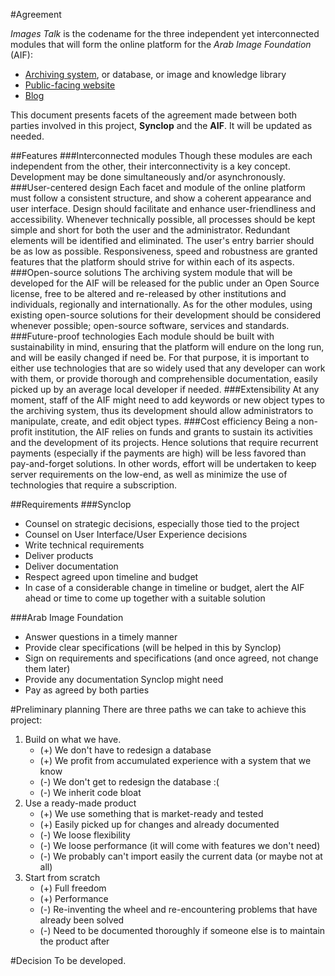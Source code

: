 #Agreement

*Images Talk* is the codename for the three independent yet interconnected modules that will form the online platform for the *Arab Image Foundation* (AIF):

- [Archiving system](archiving-system), or database, or image and knowledge library
- [Public-facing website](website)
- [Blog](blog)

This document presents facets of the agreement made between both  parties involved in this project, **Synclop** and the **AIF**. It will be updated as needed.

##Features
###Interconnected modules
Though these modules are each independent from the other, their interconnectivity is a key concept. Development may be done simultaneously and/or asynchronously.
###User-centered design
Each facet and module of the online platform must follow a consistent structure, and show a coherent appearance and user interface. Design should facilitate and enhance user-friendliness and accessibility. Whenever technically possible, all processes should be kept simple and short for both the user and the administrator. Redundant elements will be identified and eliminated. The user's entry barrier should be as low as possible. Responsiveness, speed and robustness are granted features that the platform should strive for within each of its aspects.
###Open-source solutions
The archiving system module that will be developed for the AIF will be released for the public under an Open Source license, free to be altered and re-released by other institutions and individuals, regionally and internationally. As for the other modules, using existing open-source solutions for their development should be considered whenever possible; open-source software, services and standards.
###Future-proof technologies
Each module should be built with sustainability in mind, ensuring that the platform will endure on the long run, and will be easily changed if need be. For that purpose, it is important to either use technologies that are so widely used that any developer can work with them, or provide thorough and comprehensible documentation, easily picked up by an average local developer if needed.
###Extensibility
At any moment, staff of the AIF might need to add keywords or new object types to the archiving system, thus its development should allow administrators to manipulate, create, and edit object types.
###Cost efficiency
Being a non-profit institution, the AIF relies on funds and grants to sustain its activities and the development of its projects. Hence solutions that require recurrent payments (especially if the payments are high) will be less favored than pay-and-forget solutions. In other words, effort will be undertaken to keep server requirements on the low-end, as well as minimize the use of technologies that require a subscription.

##Requirements
###Synclop
 - Counsel on strategic decisions, especially those tied to the project
 - Counsel on User Interface/User Experience decisions
 - Write technical requirements
 - Deliver products
 - Deliver documentation
 - Respect agreed upon timeline and budget
 - In case of a considerable change in timeline or budget, alert the AIF ahead or time to come up together with a suitable solution

###Arab Image Foundation
 - Answer questions in a timely manner
 - Provide clear specifications (will be helped in this by Synclop)
 - Sign on requirements and specifications (and once agreed, not change them later)
 - Provide any documentation Synclop might need
 - Pay as agreed by both parties

#Preliminary planning
There are three paths we can take to achieve this project:
 
 1. Build on what we have.
    - (+) We don't have to redesign a database
    - (+) We profit from accumulated experience with a system that we know
    - (-) We don't get to redesign the database :(
    - (-) We inherit code bloat
 2. Use a ready-made product
    - (+) We use something that is market-ready and tested
    - (+) Easily picked up for changes and already documented
    - (-) We loose flexibility
    - (-) We loose performance (it will come with features we don't need)
    - (-) We probably can't import easily the current data (or maybe not at all)
 3. Start from scratch
    - (+) Full freedom
    - (+) Performance
    - (-) Re-inventing the wheel and re-encountering problems that have already been solved
    - (-) Need to be documented thoroughly if someone else is to maintain the product after

#Decision
To be developed.